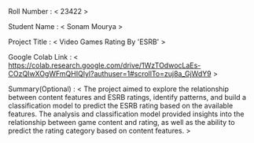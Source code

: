 Roll Number       :   < 23422 >

Student Name      :   < Sonam Mourya >

Project Title     :   < Video Games Rating By 'ESRB' >

Google Colab Link :   < https://colab.research.google.com/drive/1WzTOdwocLaEs-COzQIwXOgWFmQHIQlyl?authuser=1#scrollTo=zuj8a_GjWdY9 >

Summary(Optional) :   < The project aimed to explore the relationship between content features and ESRB ratings, identify patterns, and build a classification model to predict the ESRB rating based on the available features. The analysis and classification model provided insights into the relationship between game content and rating, as well as the ability to predict the rating category based on content features. >
